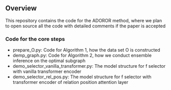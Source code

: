 ## Overview

This repository contains the code for the ADOROR method, where we plan to open source all the code with detailed
comments if the paper is accepted

### Code for the core steps

- prepare_O.py: Code for Algorithm 1, how the data set O is constructed
- demp_graph.py: Code for Algorithm 2, how we conduct ensemble inference on the optimal subgraph
- demo_selector_vanilla_transformer.py: The model structure for f selector with vanilla transformer encoder
- demo_selector_rel_pos.py: The model structure for f selector with transformer encoder of relation position attention
  layer